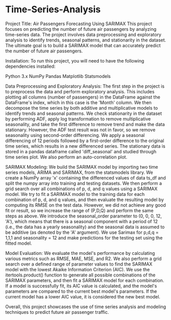 # Time-Series-Analysis


Project Title: 
Air Passengers Forecasting Using SARIMAX
This project focuses on predicting the number of future air passengers by analyzing time-series data. The project involves data preprocessing and exploratory analysis to identify trends, seasonal patterns, and stationarity in the dataset. The ultimate goal is to build a SARIMAX model that can accurately predict the number of future air passengers.

Installation:
To run this project, you will need to have the following dependencies installed:

Python 3.x
NumPy
Pandas
Matplotlib
Statsmodels

Data Preprocessing and Exploratory Analysis:
The first step in the project is to preprocess the data and perform exploratory analysis. This includes plotting all columns (number of passengers) in the DataFrame against the DataFrame's index, which in this case is the 'Month' column. We then decompose the time series by both additive and multiplicative models to identify trends and seasonal patterns. We check stationarity in the dataset by performing ADF, apply log transformation to remove multiplicative seasonality, and take the first difference to remove trend and make the data stationary. However, the ADF test result was not in favor, so we remove seasonality using second-order differencing. We apply a seasonal differencing of 12 periods followed by a first-order difference to the original time series, which results in a new differenced series. The stationary data is stored in a pandas dataframe called 'diff_seasonal' and studied through time series plot. We also perform an auto-correlation plot.

SARIMAX Modeling:
We build the SARIMAX model by importing two time series models, ARIMA and SARIMAX, from the statsmodels library. We create a NumPy array 'x' containing the differenced values of data ts_df and split the numpy array into training and testing datasets. We then perform a grid search over all combinations of p, d, and q values using a SARIMAX model. We try to fit a SARIMAX model to the training data for each combination of p, d, and q values, and then evaluate the resulting model by computing its RMSE on the test data. However, we did not achieve any good fit or result, so we increase the range of (P,D,Q) and perform the same steps as above. We introduce the seasonal_order parameter to (0, 0, 0, 12, 'A'), which means that there is a seasonal component with a period of 12 (i.e., the data has a yearly seasonality) and the seasonal data is assumed to be additive (as denoted by the 'A' argument). We use Sarimax for p,d,q = 1,1,1 and seasonality = 12 and make predictions for the testing set using the fitted model.

Model Evaluation:
We evaluate the model's performance by calculating various metrics such as RMSE, MAE, MSE, and R2. We also perform a grid search over a defined range of parameter values to find the SARIMAX model with the lowest Akaike Information Criterion (AIC). We use the itertools.product() function to generate all possible combinations of the SARIMAX parameters, and then fit a SARIMAX model for each combination. If a model is successfully fit, its AIC value is calculated, and the model's parameters are compared to the current best model's parameters. If the current model has a lower AIC value, it is considered the new best model.

Overall, this project showcases the use of time series analysis and modeling techniques to predict future air passenger traffic.
